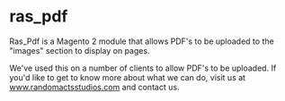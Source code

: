 # ras_pdf
Ras_Pdf is a Magento 2 module that allows PDF's to be uploaded to the "images" section to display on pages. 

We've used this on a number of clients to allow PDF's to be uploaded. If you'd like to get to know more about what we can do, visit us at www.randomactsstudios.com and contact us. 
